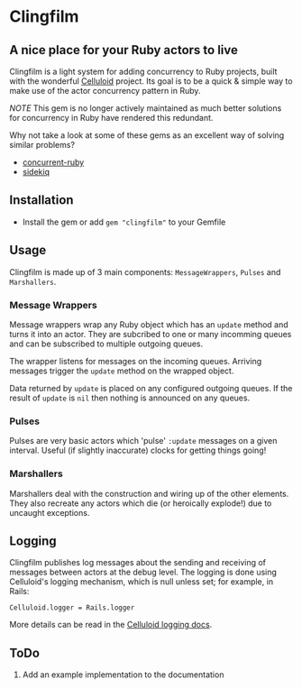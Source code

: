 Clingfilm
=========
A nice place for your Ruby actors to live
-----------------------------------------

Clingfilm is a light system for adding concurrency to Ruby projects, built with the wonderful [Celluloid](http://celluloid.io/) project.
Its goal is to be a quick & simple way to make use of the actor concurrency pattern in Ruby.

*NOTE* This gem is no longer actively maintained as much better solutions for concurrency in Ruby have rendered this redundant.

Why not take a look at some of these gems as an excellent way of solving similar problems?

  - [concurrent-ruby](https://rubygems.org/gems/concurrent-ruby) 
  - [sidekiq](https://rubygems.org/gems/sidekiq)


Installation
------------
* Install the gem or add `gem "clingfilm"` to your Gemfile

Usage
-----
Clingfilm is made up of 3 main components: `MessageWrappers`, `Pulses` and `Marshallers`.

### Message Wrappers
Message wrappers wrap any Ruby object which has an `update` method and turns it into an actor.
They are subcribed to one or many incomming queues and can be subscribed to multiple outgoing queues.

The wrapper listens for messages on the incoming queues. Arriving messages trigger the  `update` method on the wrapped object.

Data returned by `update` is placed on any configured outgoing queues. If the result of `update` is `nil` then nothing is announced on any queues.

### Pulses
Pulses are very basic actors which 'pulse' `:update` messages on a given interval. Useful (if slightly inaccurate) clocks for getting things going!

### Marshallers
Marshallers deal with the construction and wiring up of the other elements. They also recreate any actors which die (or heroically explode!) due to uncaught exceptions.

Logging
-------
Clingfilm publishes log messages about the sending and receiving of messages between actors at the debug level.
The logging is done using Celluloid's logging mechanism, which is null unless set; for example, in Rails:
```
Celluloid.logger = Rails.logger
```
More details can be read in the [Celluloid logging docs](https://github.com/celluloid/celluloid/wiki/Logging).

ToDo
----
1. Add an example implementation to the documentation
